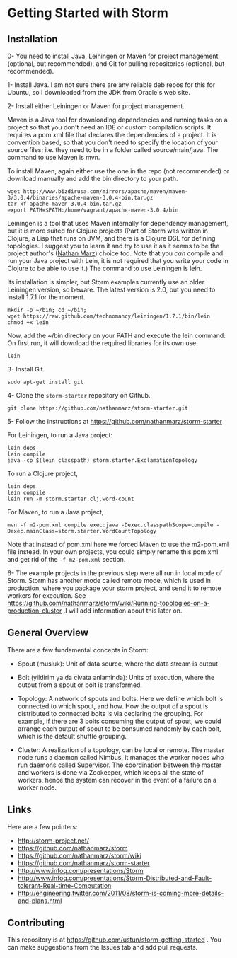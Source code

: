Getting Started with Storm
=====================

Installation
------------

0- You need to install Java, Leiningen or Maven for project management
(optional, but recommended), and Git for pulling repositories (optional, but
recommended).

1- Install Java. I am not sure there are any reliable deb repos for this for
Ubuntu, so I downloaded from the JDK from Oracle's web site.

2- Install either Leiningen or Maven for project management.

Maven is a Java tool for downloading dependencies and running tasks on a project
so that you don't need an IDE or custom compilation scripts. It requires a
pom.xml file that declares the dependencies of a project. It is convention
based, so that you don't need to specify the location of your source files;
i.e. they need to be in a folder called source/main/java. The command to use
Maven is mvn.

To install Maven, again either use the one in the repo (not recommended) or
download manually and add the bin directory to your path.

    wget http://www.bizdirusa.com/mirrors/apache/maven/maven-3/3.0.4/binaries/apache-maven-3.0.4-bin.tar.gz
    tar xf apache-maven-3.0.4-bin.tar.gz
    export PATH=$PATH:/home/vagrant/apache-maven-3.0.4/bin

Leiningen is a tool that uses Maven internally for dependency management, but it
is more suited for Clojure projects (Part of Storm was written in Clojure, a
Lisp that runs on JVM, and there is a Clojure DSL for defining topologies. I
suggest you to learn it and try to use it as it seems to be the project author's
([Nathan Marz](https://twitter.com/nathanmarz)) choice too. Note that you *can* compile and run your Java project
with Lein, it is not required that you write your code in Clojure to be able to
use it.) The command to use Leiningen is lein.

Its installation is simpler, but Storm examples currently use an older Leiningen
version, so beware. The latest version is 2.0, but you need to install 1.7.1 for
the moment.

    mkdir -p ~/bin; cd ~/bin;
    wget https://raw.github.com/technomancy/leiningen/1.7.1/bin/lein
    chmod +x lein

Now, add the ~/bin directory on your PATH and execute the lein command. On first
run, it will download the required libraries for its own use.

    lein

3- Install Git.

    sudo apt-get install git

4- Clone the `storm-starter` repository on Github.

    git clone https://github.com/nathanmarz/storm-starter.git

5- Follow the instructions at https://github.com/nathanmarz/storm-starter


   For Leiningen, to run a Java project:

    lein deps
    lein compile
    java -cp $(lein classpath) storm.starter.ExclamationTopology

To run a Clojure project,

    lein deps
    lein compile
    lein run -m storm.starter.clj.word-count

For Maven, to run a Java project,

    mvn -f m2-pom.xml compile exec:java -Dexec.classpathScope=compile -Dexec.mainClass=storm.starter.WordCountTopology

Note that instead of pom.xml here we forced Maven to use the m2-pom.xml file
instead. In your own projects, you could simply rename this pom.xml and get rid
of the `-f m2-pom.xml` section.

6- The example projects in the previous step were all run in local mode of
Storm. Storm has another mode called remote mode, which is used in production,
where you package your storm project, and send it to remote workers for
execution. See
https://github.com/nathanmarz/storm/wiki/Running-topologies-on-a-production-cluster
.I will add information about this later on.


General Overview
----------------

There are a few fundamental concepts in Storm:

- Spout (musluk): Unit of data source, where the data stream is output

- Bolt (yildirim ya da civata anlaminda): Units of execution, where the output
  from a spout or bolt is transformed.

- Topology: A network of spouts and bolts. Here we define which bolt is
  connected to which spout, and how. How the output of a spout is distributed to
  connected bolts is via declaring the grouping. For example, if there are 3
  bolts consuming the output of spout, we could arrange each output of spout to
  be consumed randomly by each bolt, which is the default shuffle grouping.

- Cluster: A realization of a topology, can be local or remote. The master node
  runs a daemon called Nimbus, it manages the worker nodes who run daemons
  called Supervisor. The coordination between the master and workers is done via
  Zookeeper, which keeps all the state of workers, hence the system can recover
  in the event of a failure on a worker node.

Links
-----

Here are a few pointers:

- http://storm-project.net/
- https://github.com/nathanmarz/storm
- https://github.com/nathanmarz/storm/wiki
- https://github.com/nathanmarz/storm-starter
- http://www.infoq.com/presentations/Storm
- http://www.infoq.com/presentations/Storm-Distributed-and-Fault-tolerant-Real-time-Computation
- http://engineering.twitter.com/2011/08/storm-is-coming-more-details-and-plans.html


Contributing
------------
This repository is at https://github.com/ustun/storm-getting-started . You can make suggestions from the Issues tab and add pull requests.
